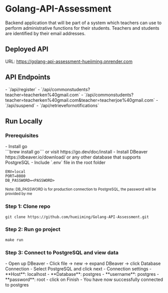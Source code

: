 <h1>Golang-API-Assessment</h1>

Backend application that will be part of a system which teachers can use to perform administrative functions for their students. Teachers and students are identified by their email addresses.

<h2>Deployed API</h2>

URL: https://golang-api-assessment-hueiiming.onrender.com
<h2>API Endpoints</h2>
- `/api/register`
- `/api/commonstudents?teacher=teacherken%40gmail.com`
- `/api/commonstudents?teacher=teacherken%40gmail.com&teacher=teacherjoe%40gmail.com`
- `/api/suspend`
- `/api/retrievefornotifications`


<h2>Run Locally</h2>

<h3>Prerequisites</h3>
- Install go 
<br>
```brew install go``` or visit https://go.dev/doc/install
- Install DBeaver https://dbeaver.io/download/ or any other database that supports PostgreSQL
- Include `.env` file in the root folder

```
ENV=local
PORT=8080
DB_PASSWORD=<PASSWORD>
```
<small>Note: DB_PASSWORD is for production connection to PostgreSQL, the password will be provided by me</small>

<h3>Step 1: Clone repo</h3>

```
git clone https://github.com/hueiiming/Golang-API-Assessment.git
```

<h3>Step 2: Run go project</h3>

```
make run
```

<h3>Step 3: Connect to PostgreSQL and view data</h3>
- Open up DBeaver
- Click file -> new -> expand DBeaver -> click Database Connection
- Select PostgreSQL and click next
- Connection settings
  - **Host**: localhost
  - **Database**: postgres
  - **username**: postgres
  - **password**: root
- click on Finish
- You have now successfully connected to postgres